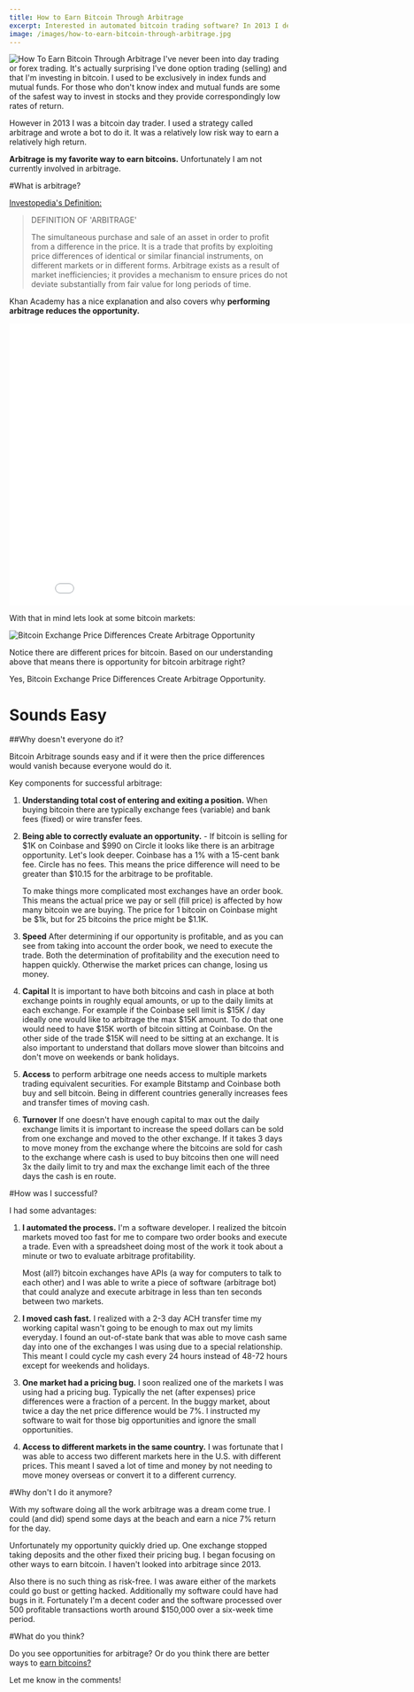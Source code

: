 ```yaml
---
title: How to Earn Bitcoin Through Arbitrage
excerpt: Interested in automated bitcoin trading software? In 2013 I developed an arbitrage bot to automatically earn bitcoins in a low-risk way.
image: /images/how-to-earn-bitcoin-through-arbitrage.jpg 
---
```


![How To Earn Bitcoin Through Arbitrage](/images/how-to-earn-bitcoin-through-arbitrage.jpg "How To Earn Bitcoin Through Arbitrage")
I've never been into day trading or forex trading. It's actually surprising I've done option trading (selling) and that I'm investing in bitcoin. I used to be exclusively in index funds and mutual funds. For those who don't know index and mutual funds are some of the safest way to invest in stocks and they provide correspondingly low rates of return.

However in 2013 I was a bitcoin day trader. I used a strategy called arbitrage and wrote a bot to do it. It was a relatively low risk way to earn a relatively high return.

**Arbitrage is my favorite way to earn bitcoins.** Unfortunately I am not currently involved in arbitrage.

#What is arbitrage?

 [Investopedia's Definition:](http://www.investopedia.com/terms/a/arbitrage.asp)

>DEFINITION OF 'ARBITRAGE'
>
>The simultaneous purchase and sale of an asset in order to profit from a difference in the price. It is a trade that profits by exploiting price differences of identical or similar financial instruments, on different markets or in different forms. Arbitrage exists as a result of market inefficiencies; it provides a mechanism to ensure prices do not deviate substantially from fair value for long periods of time.

Khan Academy has a nice explanation and also covers why **performing arbitrage reduces the opportunity.**

<iframe width="854" height="510" src="//www.youtube.com/embed/AuCH7fHZsZ4" frameborder="0" allowfullscreen></iframe>

With that in mind lets look at some bitcoin markets:

![Bitcoin Exchange Price Differences Create Arbitrage Opportunity](/images/bitcoin-exchange-price-differences-create-arbitrage-opportunity.jpg "Bitcoin Exchange Price Differences Create Arbitrage Opportunity")

Notice there are different prices for bitcoin. Based on our understanding above that means there is opportunity for bitcoin arbitrage right?

Yes, Bitcoin Exchange Price Differences Create Arbitrage Opportunity.

# Sounds Easy

##Why doesn't everyone do it?

Bitcoin Arbitrage sounds easy and if it were then the price differences would vanish because everyone would do it.

Key components for successful arbitrage:

1. **Understanding total cost of entering and exiting a position.** When buying bitcoin there are typically exchange fees (variable) and bank fees (fixed) or wire transfer fees.

2.  **Being able to correctly evaluate an opportunity.** - If bitcoin is selling for $1K on Coinbase and $990 on Circle it looks like there is an arbitrage opportunity. Let's look deeper. Coinbase has a 1% with a 15-cent bank fee. Circle has no fees. This means the price difference will need to be greater than $10.15 for the arbitrage to be profitable.

    To make things more complicated most exchanges have an order book. This means the actual price we pay or sell (fill price) is affected by how many bitcoin we are buying. The price for 1 bitcoin on Coinbase might be $1k, but for 25 bitcoins the price might be $1.1K.

3. **Speed** After determining if our opportunity is profitable, and as you can see from taking into account the order book, we need to execute the trade. Both the determination of profitability and the execution need to happen quickly. Otherwise the market prices can change, losing us money.

4. **Capital** It is important to have both bitcoins and cash in place at both exchange points in roughly equal amounts, or up to the daily limits at each exchange. For example if the Coinbase sell limit is $15K / day ideally one would like to arbitrage the max $15K amount. To do that one would need to have $15K worth of bitcoin sitting at Coinbase. On the other side of the trade $15K will need to be sitting at an exchange. It is also important to understand that dollars move slower than bitcoins and don't move on weekends or bank holidays.

5. **Access** to perform arbitrage one needs access to multiple markets trading equivalent securities. For example Bitstamp and Coinbase both buy and sell bitcoin. Being in different countries generally increases fees and transfer times of moving cash.

6. **Turnover** If one doesn't have enough capital to max out the daily exchange limits it is important to increase the speed dollars can be sold from one exchange and moved to the other exchange. If it takes 3 days to move money from the exchange where the bitcoins are sold for cash to the exchange where cash is used to buy bitcoins then one will need 3x the daily limit to try and max the exchange limit each of the three days the cash is en route.


#How was I successful?

I had some advantages:


1.  **I automated the process.** I'm a software developer. I realized the bitcoin markets moved too fast for me to compare two order books and execute a trade. Even with a spreadsheet doing most of the work it took about a minute or two to evaluate arbitrage profitability.

    Most (all?) bitcoin exchanges have APIs (a way for computers to talk to each other) and I was able to write a piece of software (arbitrage bot) that could analyze and execute arbitrage in less than ten seconds between two markets.

2. **I moved cash fast.** I realized with a 2-3 day ACH transfer time my working capital wasn't going to be enough to max out my limits everyday. I found an out-of-state bank that was able to move cash same day into one of the exchanges I was using due to a special relationship. This meant I could cycle my cash every 24 hours instead of 48-72 hours except for weekends and holidays.

3. **One market had a pricing bug.** I soon realized one of the markets I was using had a pricing bug. Typically the net (after expenses) price differences were a fraction of a percent. In the buggy market, about twice a day the net price difference would be 7%. I instructed my software to wait for those big opportunities and ignore the small opportunities.

4. **Access to different markets in the same country.** I was fortunate that I was able to access two different markets here in the U.S. with different prices. This meant I saved a lot of time and money by not needing to move money overseas or convert it to a different currency.

#Why don't I do it anymore?

With my software doing all the work arbitrage was a dream come true. I could (and did) spend some days at the beach and earn a nice 7% return for the day.

Unfortunately my opportunity quickly dried up. One exchange stopped taking deposits and the other fixed their pricing bug. I began focusing on other ways to earn bitcoin. I haven't looked into arbitrage since 2013.

Also there is no such thing as risk-free. I was aware either of the markets could go bust or getting hacked. Additionally my software could have had bugs in it. Fortunately I'm a decent coder and the software processed over 500 profitable transactions worth around $150,000 over a six-week time period.


#What do you think?

Do you see opportunities for arbitrage? Or do you think there are better ways to [earn bitcoins?](/portfolio/) 

Let me know in the comments!